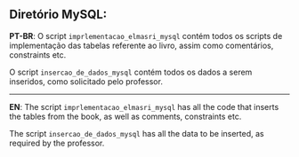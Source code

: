 ## **Diretório MySQL:**

**PT-BR**:
O script `imprlementacao_elmasri_mysql` contém todos os scripts de implementação das tabelas referente ao livro, assim como comentários, constraints etc.

O script `insercao_de_dados_mysql` contém todos os dados a serem inseridos, como solicitado pelo professor.
***
**EN**:
The script `imprlementacao_elmasri_mysql` has all the code that inserts the tables from the book, as well as comments, constraints etc.

The script `insercao_de_dados_mysql` has all the data to be inserted, as required by the professor.